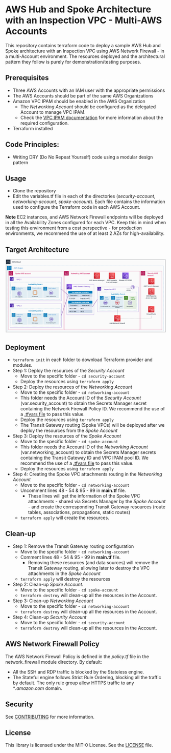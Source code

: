 # AWS Hub and Spoke Architecture with an Inspection VPC - Multi-AWS Accounts

This repository contains terraform code to deploy a sample AWS Hub and Spoke architecture with an Inspection VPC using AWS Network Firewall - in a multi-Account environment. The resources deployed and the architectural pattern they follow is purely for demonstration/testing purposes.

## Prerequisites
* Three AWS Accounts with an IAM user with the appropriate permissions
* The AWS Accounts should be part of the same AWS Organizations
* Amazon VPC IPAM should be enabled in the AWS Organization
    * The *Networking Account* should be configured as the delegated Account to manage VPC IPAM.
    * Check the [VPC IPAM documentation](https://docs.aws.amazon.com/vpc/latest/ipam/enable-integ-ipam.html) for more information about the required configuration.
* Terraform installed

## Code Principles:
* Writing DRY (Do No Repeat Yourself) code using a modular design pattern

## Usage
* Clone the repository
* Edit the variables.tf file in each of the directories (*security-account*, *networking-account*, *spoke-account*). Each file contains the information used to configure the Terraform code in each AWS Account.

**Note** EC2 instances, and AWS Network Firewall endpoints will be deployed in all the Availability Zones configured for each VPC. Keep this in mind when testing this environment from a cost perspective - for production environments, we recommend the use of at least 2 AZs for high-availability.

## Target Architecture

![Architecture diagram](../images/multi_account.png)

## Deployment

* `terraform init` in each folder to download Terraform provider and modules.
* Step 1: Deploy the resources of the *Security Account*
    * Move to the specific folder - `cd security-account`
    * Deploy the resources using `terraform apply`
* Step 2: Deploy the resources of the *Networking Account*
    * Move to the specific folder - `cd networking-account`
    * This folder needs the Account ID of the *Security Account* (var.security_account) to obtain the Secrets Manager secret containing the Network Firewall Policy ID. We recommend the use of a [.tfvars file](https://developer.hashicorp.com/terraform/language/values/variables#variable-definitions-tfvars-files:~:text=several%20different%20variables.-,Variable%20Definitions%20(.tfvars)%20Files,-To%20set%20lots) to pass this value.
    * Deploy the resources using `terraform apply`
    * The Transit Gateway routing (Spoke VPCs) will be deployed after we deploy the resources from the *Spoke Account*
* Step 3: Deploy the resources of the *Spoke Account*
    * Move to the specific folder - `cd spoke-account`
    * This folder needs the Account ID of the *Networking Account* (var.networking_account) to obtain the Secrets Manager secrets containing the Transit Gateway ID and VPC IPAM pool ID. We recommend the use of a [.tfvars file](https://developer.hashicorp.com/terraform/language/values/variables#variable-definitions-tfvars-files:~:text=several%20different%20variables.-,Variable%20Definitions%20(.tfvars)%20Files,-To%20set%20lots) to pass this value.
    * Deploy the resources using `terraform apply`
* Step 4: Creating the Spoke VPC attachments routing in the *Networking Account*
    * Move to the specific folder - `cd networking-account`
    * Uncomment lines 48 - 54 & 95 - 99 in **main.tf** file. 
        * These lines will get the information of the Spoke VPC attachments - shared via Secrets Manager by the *Spoke Account* - and create the corresponding Transit Gateway resources (route tables, associations, propagations, static routes)
    * `terraform apply` will create the resources.

## Clean-up

* Step 1: Remove the Transit Gateway routing configuration
    * Move to the specific folder - `cd networking-account`
    * Comment lines 48 - 54 & 95 - 99 in **main.tf** file.
        * Removing these resources (and data sources) will remove the Transit Gateway routing, allowing later to destroy the VPC attachments in the *Spoke Account*
    * `terraform apply` will destroy the resources
* Step 2: Clean-up *Spoke Account*.
    * Move to the specific folder - `cd spoke-account`
    * `terraform destroy` will clean-up all the resources in the Account.
* Step 3: Clean-up *Networking Account*
    * Move to the specific folder - `cd networking-account`
    * `terraform destroy` will clean-up all the resources in the Account. 
* Step 4: Clean-up *Security Account*
    * Move to the specific folder - `cd security-account`
    * `terraform destroy` will clean-up all the resources in the Account. 

## AWS Network Firewall Policy

The AWS Network Firewall Policy is defined in the *policy.tf* file in the network_firewall module directory. By default:

* All the SSH and RDP traffic is blocked by the Stateless engine.
* The Stateful engine follows Strict Rule Ordering, blocking all the traffic by default. The only rule group allow HTTPS traffic to any **.amazon.com* domain.

## Security

See [CONTRIBUTING](../CONTRIBUTING.md) for more information.

## License

This library is licensed under the MIT-0 License. See the [LICENSE](../LICENSE) file.